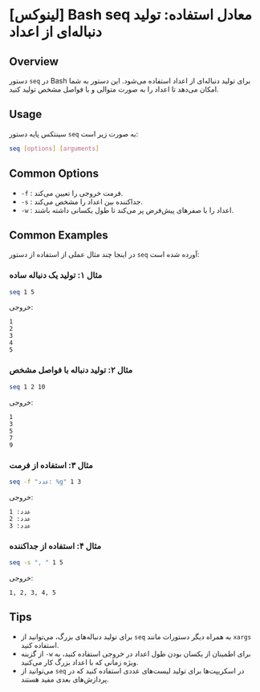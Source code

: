 # [لینوکس] Bash seq معادل استفاده: تولید دنباله‌ای از اعداد

## Overview
دستور `seq` در Bash برای تولید دنباله‌ای از اعداد استفاده می‌شود. این دستور به شما امکان می‌دهد تا اعداد را به صورت متوالی و با فواصل مشخص تولید کنید.

## Usage
سینتکس پایه دستور `seq` به صورت زیر است:

```bash
seq [options] [arguments]
```

## Common Options
- `-f` : فرمت خروجی را تعیین می‌کند.
- `-s` : جداکننده بین اعداد را مشخص می‌کند.
- `-w` : اعداد را با صفرهای پیش‌فرض پر می‌کند تا طول یکسانی داشته باشند.

## Common Examples
در اینجا چند مثال عملی از استفاده از دستور `seq` آورده شده است:

### مثال ۱: تولید یک دنباله ساده
```bash
seq 1 5
```
خروجی:
```
1
2
3
4
5
```

### مثال ۲: تولید دنباله با فواصل مشخص
```bash
seq 1 2 10
```
خروجی:
```
1
3
5
7
9
```

### مثال ۳: استفاده از فرمت
```bash
seq -f "عدد: %g" 1 3
```
خروجی:
```
عدد: 1
عدد: 2
عدد: 3
```

### مثال ۴: استفاده از جداکننده
```bash
seq -s ", " 1 5
```
خروجی:
```
1, 2, 3, 4, 5
```

## Tips
- برای تولید دنباله‌های بزرگ، می‌توانید از `seq` به همراه دیگر دستورات مانند `xargs` استفاده کنید.
- از گزینه `-w` برای اطمینان از یکسان بودن طول اعداد در خروجی استفاده کنید، به ویژه زمانی که با اعداد بزرگ کار می‌کنید.
- می‌توانید از `seq` در اسکریپت‌ها برای تولید لیست‌های عددی استفاده کنید که در پردازش‌های بعدی مفید هستند.
